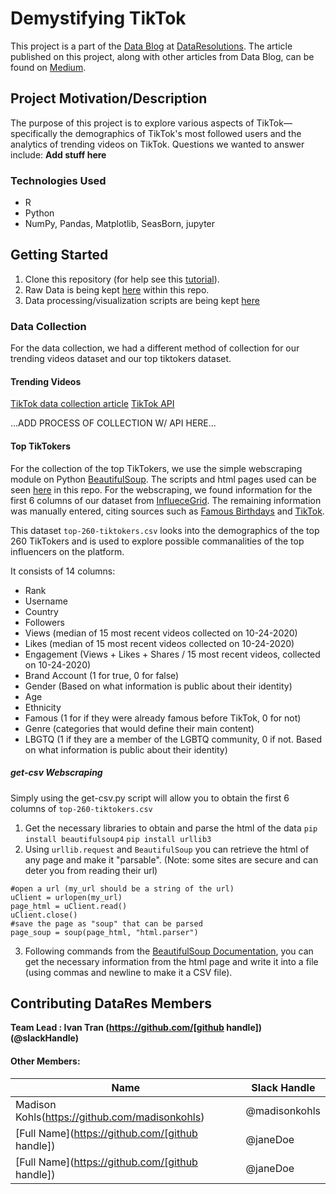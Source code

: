 # Demystifying TikTok
This project is a part of the [Data Blog](https://datares.github.io/#/datablog) at [DataResolutions](https://datares.github.io/#/).  The article published on this project, along with other articles from Data Blog, can be found on [Medium](https://medium.com/@ucladatares).

## Project Motivation/Description
The purpose of this project is to explore various aspects of TikTok—specifically the demographics of TikTok's most followed users and the analytics of trending videos on TikTok. Questions we wanted to answer include: **Add stuff here**

### Technologies Used
* R 
* Python
* NumPy, Pandas, Matplotlib, SeasBorn, jupyter

## Getting Started

1. Clone this repository (for help see this [tutorial](https://help.github.com/articles/cloning-a-repository/)).
2. Raw Data is being kept [here](https://github.com/ivantran96/TikTok_famous/tree/main/Datasets) within this repo.  
3. Data processing/visualization scripts are being kept [here](https://github.com/ivantran96/TikTok_famous/tree/main/Visualizations)

### Data Collection
For the data collection, we had a different method of collection for our trending videos dataset and our top tiktokers dataset.

#### Trending Videos
[TikTok data collection article](https://towardsdatascience.com/how-to-collect-data-from-tiktok-tutorial-ab848b40d191)
[TikTok API](https://github.com/davidteather/TikTok-Api)

...ADD PROCESS OF COLLECTION W/ API HERE...

#### Top TikTokers
For the collection of the top TikTokers, we use the simple webscraping module on Python [BeautifulSoup](https://www.crummy.com/software/BeautifulSoup/bs4/doc/). The scripts and html pages used can be seen [here](https://github.com/ivantran96/TikTok_famous/tree/main/Datasets/Top%20Tiktokers%20Data%20Collection) in this repo. For the webscraping, we found information for the first 6 columns of our dataset from [InflueceGrid](https://www.influencegrid.com/tiktok-influencers). The remaining information was manually entered, citing sources such as [Famous Birthdays](https://www.famousbirthdays.com/) and [TikTok](https://www.tiktok.com/en/).

This dataset `top-260-tiktokers.csv` looks into the demographics of the top 260 TikTokers and is used to explore possible commanalities of the top influencers on the platform.

It consists of 14 columns:
* Rank
* Username
* Country
* Followers
* Views (median of 15 most recent videos collected on 10-24-2020)
* Likes (median of 15 most recent videos collected on 10-24-2020)
* Engagement (Views + Likes + Shares / 15 most recent videos, collected on 10-24-2020)
* Brand Account (1 for true, 0 for false)
* Gender (Based on what information is public about their identity)
* Age
* Ethnicity
* Famous (1 for if they were already famous before TikTok, 0 for not)
* Genre (categories that would define their main content)
* LBGTQ (1 if they are a member of the LGBTQ community, 0 if not. Based on what information is public about their identity)

##### get-csv Webscraping
Simply using the get-csv.py script will allow you to obtain the first 6 columns of `top-260-tiktokers.csv`

1. Get the necessary libraries to obtain and parse the html of the data
`pip install beautifulsoup4`
`pip install urllib3`
2. Using `urllib.request` and `BeautifulSoup` you can retrieve the html of any page and make it "parsable". (Note: some sites are secure and can deter you from reading their url)
```
#open a url (my_url should be a string of the url)
uClient = urlopen(my_url)
page_html = uClient.read()
uClient.close()
#save the page as "soup" that can be parsed
page_soup = soup(page_html, "html.parser")
```
3. Following commands from the [BeautifulSoup Documentation](https://www.crummy.com/software/BeautifulSoup/bs4/doc/), you can get the necessary information from the html page and write it into a file (using commas and newline to make it a CSV file).

## Contributing DataRes Members

**Team Lead : Ivan Tran (https://github.com/[github handle])(@slackHandle)**

#### Other Members:

|Name     |  Slack Handle   | 
|---------|-----------------|
|Madison Kohls(https://github.com/madisonkohls)  | @madisonkohls   |
|[Full Name](https://github.com/[github handle]) |     @janeDoe    |
|[Full Name](https://github.com/[github handle]) |     @janeDoe    |
